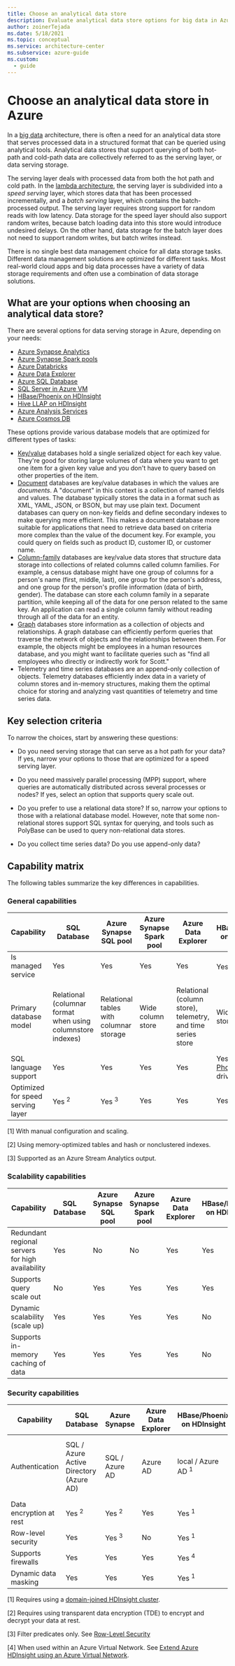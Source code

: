 ```yaml
---
title: Choose an analytical data store
description: Evaluate analytical data store options for big data in Azure, including key selection criteria and a capability matrix.
author: zoinerTejada
ms.date: 5/18/2021
ms.topic: conceptual
ms.service: architecture-center
ms.subservice: azure-guide
ms.custom:
  - guide
---
```


# Choose an analytical data store in Azure

In a [big data](../big-data/index.md) architecture, there is often a need for an analytical data store that serves processed data in a structured format that can be queried using analytical tools. Analytical data stores that support querying of both hot-path and cold-path data are collectively referred to as the serving layer, or data serving storage.

The serving layer deals with processed data from both the hot path and cold path. In the [lambda architecture](../big-data/index.md#lambda-architecture), the serving layer is subdivided into a _speed serving_ layer, which stores data that has been processed incrementally, and a _batch serving_ layer, which contains the batch-processed output. The serving layer requires strong support for random reads with low latency. Data storage for the speed layer should also support random writes, because batch loading data into this store would introduce undesired delays. On the other hand, data storage for the batch layer does not need to support random writes, but batch writes instead.

There is no single best data management choice for all data storage tasks. Different data management solutions are optimized for different tasks. Most real-world cloud apps and big data processes have a variety of data storage requirements and often use a combination of data storage solutions.

## What are your options when choosing an analytical data store?

There are several options for data serving storage in Azure, depending on your needs:

- [Azure Synapse Analytics](/azure/synapse-analytics/overview-what-is)
- [Azure Synapse Spark pools](/azure/synapse-analytics/spark/apache-spark-overview)
- [Azure Databricks](/azure/databricks/scenarios/what-is-azure-databricks)
- [Azure Data Explorer](/azure/data-explorer/)
- [Azure SQL Database](/azure/sql-database/)
- [SQL Server in Azure VM](/sql/sql-server/sql-server-technical-documentation)
- [HBase/Phoenix on HDInsight](/azure/hdinsight/hbase/apache-hbase-overview)
- [Hive LLAP on HDInsight](/azure/hdinsight/interactive-query/apache-interactive-query-get-started)
- [Azure Analysis Services](/azure/analysis-services/analysis-services-overview)
- [Azure Cosmos DB](/azure/cosmos-db/introduction)

These options provide various database models that are optimized for different types of tasks:

- [Key/value](../big-data/non-relational-data.md#keyvalue-data-stores) databases hold a single serialized object for each key value. They're good for storing large volumes of data where you want to get one item for a given key value and you don't have to query based on other properties of the item.
- [Document](../big-data/non-relational-data.md#document-data-stores) databases are key/value databases in which the values are *documents*. A "document" in this context is a collection of named fields and values. The database typically stores the data in a format such as XML, YAML, JSON, or BSON, but may use plain text. Document databases can query on non-key fields and define secondary indexes to make querying more efficient. This makes a document database more suitable for applications that need to retrieve data based on criteria more complex than the value of the document key. For example, you could query on fields such as product ID, customer ID, or customer name.
- [Column-family](../big-data/non-relational-data.md#columnar-data-stores) databases are key/value data stores that structure data storage into collections of related columns called column families. For example, a census database might have one group of columns for a person's name (first, middle, last), one group for the person's address, and one group for the person's profile information (data of birth, gender). The database can store each column family in a separate partition, while keeping all of the data for one person related to the same key. An application can read a single column family without reading through all of the data for an entity.
- [Graph](../big-data/non-relational-data.md#graph-data-stores) databases store information as a collection of objects and relationships. A graph database can efficiently perform queries that traverse the network of objects and the relationships between them. For example, the objects might be employees in a human resources database, and you might want to facilitate queries such as "find all employees who directly or indirectly work for Scott."
- Telemetry and time series databases are an append-only collection of objects. Telemetry databases efficiently index data in a variety of column stores and in-memory structures, making them the optimal choice for storing and analyzing vast quantities of telemetry and time series data.

## Key selection criteria

To narrow the choices, start by answering these questions:

- Do you need serving storage that can serve as a hot path for your data? If yes, narrow your options to those that are optimized for a speed serving layer.

- Do you need massively parallel processing (MPP) support, where queries are automatically distributed across several processes or nodes? If yes, select an option that supports query scale out.

- Do you prefer to use a relational data store? If so, narrow your options to those with a relational database model. However, note that some non-relational stores support SQL syntax for querying, and tools such as PolyBase can be used to query non-relational data stores.

- Do you collect time series data? Do you use append-only data?

## Capability matrix

The following tables summarize the key differences in capabilities.

### General capabilities

| Capability | SQL Database | Azure Synapse SQL pool | Azure Synapse Spark pool | Azure Data Explorer | HBase/Phoenix on HDInsight | Hive LLAP on HDInsight | Azure Analysis Services | Cosmos DB |
| --- | --- | --- | --- | --- | --- | --- | --- | --- |
| Is managed service | Yes | Yes |Yes |  Yes | Yes <sup>1</sup> | Yes <sup>1</sup> | Yes | Yes |
| Primary database model | Relational (columnar format when using columnstore indexes) | Relational tables with columnar storage | Wide column store | Relational (column store), telemetry, and time series store | Wide column store | Hive/In-Memory | Tabular semantic models | Document store, graph, key-value store, wide column store |
| SQL language support | Yes | Yes | Yes | Yes | Yes (using [Phoenix](https://phoenix.apache.org/) JDBC driver) | Yes | No | Yes |
| Optimized for speed serving layer | Yes <sup>2</sup> | Yes <sup>3</sup> |Yes | Yes | Yes | Yes | No | Yes |

[1] With manual configuration and scaling.

[2] Using memory-optimized tables and hash or nonclustered indexes.

[3] Supported as an Azure Stream Analytics output.

### Scalability capabilities

| Capability | SQL Database | Azure Synapse SQL pool | Azure Synapse Spark pool | Azure Data Explorer | HBase/Phoenix on HDInsight | Hive LLAP on HDInsight | Azure Analysis Services | Cosmos DB |
|--------------------------------------------------|--------------|--------------------|---------------------------|----------------------------|------------------------|-------------------------|-----------|-----------|
| Redundant regional servers for high availability |     Yes      |        No         |        No         |       Yes   |            Yes             |           No           |           No            |    Yes    |
|             Supports query scale out             |      No      |        Yes         |        Yes         |         Yes         |         Yes             |          Yes           |           Yes           |    Yes    |
|          Dynamic scalability (scale up)          |     Yes      |        Yes       |        Yes         |        Yes           |             No             |           No           |           Yes           |    Yes    |
|        Supports in-memory caching of data        |     Yes      |        Yes         |        Yes         |            Yes         |        No             |          Yes           |           Yes           |    No     |

### Security capabilities

| Capability | SQL Database | Azure Synapse | Azure Data Explorer | HBase/Phoenix on HDInsight | Hive LLAP on HDInsight | Azure Analysis Services | Cosmos DB |
| --- | --- | --- | --- | --- | --- | --- | --- |
| Authentication  | SQL / Azure Active Directory (Azure AD) | SQL / Azure AD | Azure AD | local / Azure AD <sup>1</sup> | local / Azure AD <sup>1</sup> | Azure AD | database users / Azure AD via access control (IAM) |
| Data encryption at rest | Yes <sup>2</sup> | Yes <sup>2</sup> | Yes | Yes <sup>1</sup> | Yes <sup>1</sup> | Yes | Yes |
| Row-level security | Yes | Yes <sup>3</sup> | No | Yes <sup>1</sup> | Yes <sup>1</sup> | Yes | No |
| Supports firewalls | Yes | Yes | Yes | Yes <sup>4</sup> | Yes <sup>4</sup> | Yes | Yes |
| Dynamic data masking | Yes | Yes | Yes | Yes <sup>1</sup> | Yes | No | No |

[1] Requires using a [domain-joined HDInsight cluster](/azure/hdinsight/domain-joined/apache-domain-joined-introduction).

[2] Requires using transparent data encryption (TDE) to encrypt and decrypt your data at rest.

[3] Filter predicates only. See [Row-Level Security](/sql/relational-databases/security/row-level-security)

[4] When used within an Azure Virtual Network. See [Extend Azure HDInsight using an Azure Virtual Network](/azure/hdinsight/hdinsight-extend-hadoop-virtual-network).
